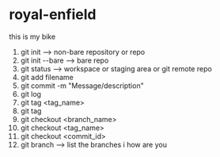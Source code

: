 # royal-enfield
this is my bike
1. git init --> non-bare repository or repo
2. git init --bare --> bare repo
3. git status --> workspace or staging area or git remote repo
4. git add filename
5. git commit -m "Message/description"
6. git log
7. git tag <tag_name>
8. git tag
9. git checkout <branch_name>
10. git checkout <tag_name>
11. git checkout <commit_id>
12. git branch --> list the branches
i how are you
